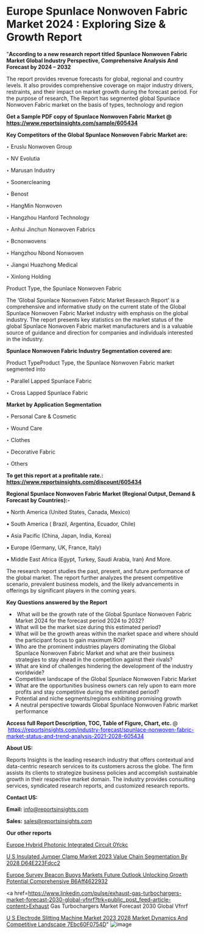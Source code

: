 # Europe Spunlace Nonwoven Fabric Market 2024 : Exploring Size & Growth Report

"<strong>According to a new research report titled Spunlace Nonwoven Fabric Market Global Industry Perspective, Comprehensive Analysis And Forecast by 2024 – 2032</strong>

The report provides revenue forecasts for global, regional and country levels. It also provides comprehensive coverage on major industry drivers, restraints, and their impact on market growth during the forecast period. For the purpose of research, The Report has segmented global Spunlace Nonwoven Fabric market on the basis of types, technology and region

<strong>Get a Sample PDF copy of Spunlace Nonwoven Fabric Market </strong><strong>@<a href=https://www.reportsinsights.com/sample/605434 style=color:#0000ff;> https://www.reportsinsights.com/sample/605434</a></strong></font>

<strong>Key Competitors of the Global Spunlace Nonwoven Fabric Market are:</strong>

‣ Eruslu Nonwoven Group

‣ NV Evolutia

‣ Marusan Industry

‣ Soonercleaning

‣ Benost

‣ HangMin Nonwoven

‣ Hangzhou Hanford Technology

‣ Anhui Jinchun Nonwoven Fabrics

‣ Bcnonwovens

‣ Hangzhou Nbond Nonwoven

‣ Jiangxi Huazhong Medical

‣ Xinlong Holding

Product Type, the Spunlace Nonwoven Fabric

The ‘Global Spunlace Nonwoven Fabric Market Research Report’ is a comprehensive and informative study on the current state of the Global Spunlace Nonwoven Fabric Market industry with emphasis on the global industry. The report presents key statistics on the market status of the global Spunlace Nonwoven Fabric market manufacturers and is a valuable source of guidance and direction for companies and individuals interested in the industry.

<strong>Spunlace Nonwoven Fabric Industry Segmentation covered are:</strong>

Product TypeProduct Type, the Spunlace Nonwoven Fabric market segmented into

‣ Parallel Lapped Spunlace Fabric

‣ Cross Lapped Spunlace Fabric

<strong>Market by Application Segmentation</strong>

‣   Personal Care & Cosmetic

‣ Wound Care

‣ Clothes

‣ Decorative Fabric

‣ Others

<strong>To get this report at a profitable rate.: <a href=https://www.reportsinsights.com/discount/605434 style=color:#0000ff;>https://www.reportsinsights.com/discount/605434</a></strong></font>

<strong>Regional Spunlace Nonwoven Fabric Market (Regional Output, Demand &amp; Forecast by Countries):-</strong>

• North America (United States, Canada, Mexico)

• South America ( Brazil, Argentina, Ecuador, Chile)

• Asia Pacific (China, Japan, India, Korea)

• Europe (Germany, UK, France, Italy)

• Middle East Africa (Egypt, Turkey, Saudi Arabia, Iran) And More.

The research report studies the past, present, and future performance of the global market. The report further analyzes the present competitive scenario, prevalent business models, and the likely advancements in offerings by significant players in the coming years.

<strong>Key Questions answered by the Report</strong>
<ul>
  <li> What will be the growth rate of the Global Spunlace Nonwoven Fabric Market 2024 for the forecast period 2024 to 2032?</li>
  <li>What will be the market size during this estimated period?</li>
  <li>What will be the growth areas within the market space and where should the participant focus to gain maximum ROI?</li>
  <li>Who are the prominent industries players dominating the Global Spunlace Nonwoven Fabric Market and what are their business strategies to stay ahead in the competition against their rivals?</li>
  <li>What are kind of challenges hindering the development of the industry worldwide?</li>
  <li>Competitive landscape of the Global Spunlace Nonwoven Fabric Market</li>
  <li>What are the opportunities business owners can rely upon to earn more profits and stay competitive during the estimated period?</li>
  <li>Potential and niche segments/regions exhibiting promising growth</li>
  <li>A neutral perspective towards Global Spunlace Nonwoven Fabric market performance</li>
</ul>
<strong>Access full Report Description, TOC, Table of Figure, Chart, etc. </strong>@  <a href=https://reportsinsights.com/industry-forecast/spunlace-nonwoven-fabric-market-status-and-trend-analysis-2021-2028-605434 style=color:#0000ff;>https://reportsinsights.com/industry-forecast/spunlace-nonwoven-fabric-market-status-and-trend-analysis-2021-2028-605434</a></font>

<strong><strong>About US</strong>:</strong>

Reports Insights is the leading research industry that offers contextual and data-centric research services to its customers across the globe. The firm assists its clients to strategize business policies and accomplish sustainable growth in their respective market domain. The industry provides consulting services, syndicated research reports, and customized research reports.

<strong>Contact US:</strong>

<p class=""""><b>Email:</b> <a href=mailto:info@reportsinsights.com>info@reportsinsights.com</a></p>
<p class=""""><b>Sales:</b> <a href=mailto:sales@reportsinsights.com>sales@reportsinsights.com</a></p>

<strong>Our other reports</strong>

<a href=https://www.linkedin.com/pulse/europe-hybrid-photonic-integrated-circuit-0yckc/>Europe Hybrid Photonic Integrated Circuit 0Yckc</a>

<a href=https://medium.com/@g65914336/u-s-insulated-jumper-clamp-market-2023-value-chain-segmentation-by-2028-d64e223fdcc2>U S Insulated Jumper Clamp Market 2023 Value Chain Segmentation By 2028 D64E223Fdcc2</a>

<a href=https://medium.com/@aanarkumar6/europe-survey-beacon-buoys-markets-future-outlook-unlocking-growth-potential-comprehensive-b6aff4622932>Europe Survey Beacon Buoys Markets Future Outlook Unlocking Growth Potential Comprehensive B6Aff4622932</a>

<a href=https://www.linkedin.com/pulse/exhaust-gas-turbochargers-market-forecast-2030-global-vfnrf?trk=public_post_feed-article-content>Exhaust Gas Turbochargers Market Forecast 2030 Global Vfnrf</a>

<a href=https://medium.com/@nadeemkazi0003/u-s-electrode-slitting-machine-market-2023-2028-market-dynamics-and-competitive-landscape-7ebc60f0754d>U S Electrode Slitting Machine Market 2023 2028 Market Dynamics And Competitive Landscape 7Ebc60F0754D</a>"
![image](https://github.com/Jaayaachit/RIGlobal/assets/158452289/d41ba390-e270-4d60-b433-319f556505b7)
